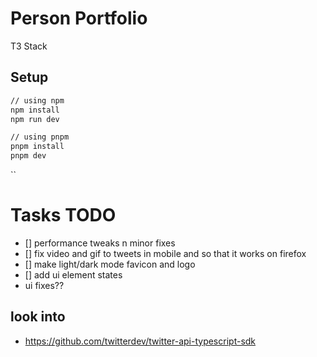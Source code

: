 # Person Portfolio

T3 Stack

## Setup

```bash
// using npm
npm install
npm run dev

// using pnpm
pnpm install
pnpm dev
```

``

# Tasks TODO

- [] performance tweaks n minor fixes
- [] fix video and gif to tweets in mobile and so that it works on firefox
- [] make light/dark mode favicon and logo
- [] add ui element states
- ui fixes??

## look into

- https://github.com/twitterdev/twitter-api-typescript-sdk
